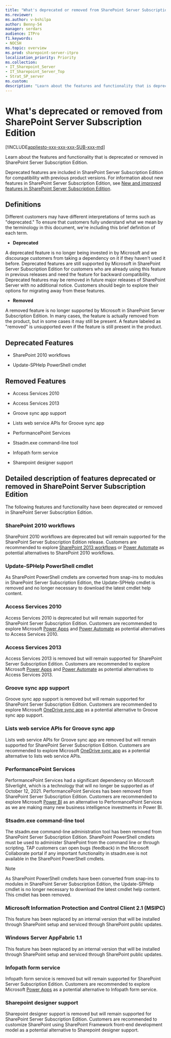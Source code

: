 ```yaml
---
title: "What's deprecated or removed from SharePoint Server Subscription Edition"
ms.reviewer: 
ms.author: v-bshilpa
author: Benny-54
manager: serdars
audience: ITPro
f1.keywords:
- NOCSH
ms.topic: overview
ms.prod: sharepoint-server-itpro
localization_priority: Priority
ms.collection:
- IT_Sharepoint_Server
- IT_Sharepoint_Server_Top
- Strat_SP_server
ms.custom: 
description: "Learn about the features and functionality that is deprecated or removed in SharePoint Server Subscription Edition."
---
```


# What's deprecated or removed from SharePoint Server Subscription Edition

[!INCLUDE[appliesto-xxx-xxx-xxx-SUB-xxx-md](../includes/appliesto-xxx-xxx-xxx-SUB-xxx-md.md)]

Learn about the features and functionality that is deprecated or removed in SharePoint Server Subscription Edition.

Deprecated features are included in SharePoint Server Subscription Edition for compatibility with previous product versions. For information about new features in SharePoint Server Subscription Edition, see [New and improved features in SharePoint Server Subscription Edition](new-and-improved-features-in-sharepoint-server-subscription-edition.md).

## Definitions

Different customers may have different interpretations of terms such as "deprecated." To ensure that customers fully understand what we mean by the terminology in this document, we're including this brief definition of each term.

- **Deprecated**
 
A deprecated feature is no longer being invested in by Microsoft and we discourage customers from taking a dependency on it if they haven't used it before. Deprecated features are still supported by Microsoft in SharePoint Server Subscription Edition for customers who are already using this feature in previous releases and need the feature for backward compatibility. Deprecated features may be removed in future major releases of SharePoint Server with no additional notice. Customers should begin to explore their options for migrating away from these features.

- **Removed**

A removed feature is no longer supported by Microsoft in SharePoint Server Subscription Edition. In many cases, the feature is actually removed from the product, but in some cases it may still be present. A feature labeled as "removed" is unsupported even if the feature is still present in the product.
 
## Deprecated Features

 - SharePoint 2010 workflows 
 
 - Update-SPHelp PowerShell cmdlet

## Removed Features

 - Access Services 2010 
 
 - Access Services 2013 
 
 - Groove sync app support 
 
 - Lists web service APIs for Groove sync app 

 - PerformancePoint Services 
 
 - Stsadm.exe command-line tool 
 
 - Infopath form service
 
 - Sharepoint designer support
 
## Detailed description of features deprecated or removed in SharePoint Server Subscription Edition

The following features and functionality have been deprecated or removed in SharePoint Server Subscription Edition.

### SharePoint 2010 workflows

SharePoint 2010 workflows are deprecated but will remain supported for the SharePoint Server Subscription Edition release. Customers are recommended to explore [SharePoint 2013 workflows](/sharepoint/dev/general-development/creating-a-workflow-by-using-sharepoint-designer-and-the-sharepoint-wo#:~:text=%20Creating%20a%20workflow%20by%20using%20SharePoint%20Designer,for%20many...%204%20See%20also.%20%20More%20) or [Power Automate](https://flow.microsoft.com/) as potential alternatives to SharePoint 2010 workflows.

### Update-SPHelp PowerShell cmdlet

As SharePoint PowerShell cmdlets are converted from snap-ins to modules in SharePoint Server Subscription Edition, the Update-SPHelp cmdlet is removed and no longer necessary to download the latest cmdlet help content.

### Access Services 2010

Access Services 2010 is deprecated but will remain supported for SharePoint Server Subscription Edition. Customers are recommended to explore Microsoft [Power Apps](https://powerapps.microsoft.com/) and [Power Automate](https://flow.microsoft.com/) as potential alternatives to Access Services 2010.

### Access Services 2013

Access Services 2013 is removed but will remain supported for SharePoint Server Subscription Edition. Customers are recommended to explore Microsoft [Power Apps](https://powerapps.microsoft.com/) and [Power Automate](https://flow.microsoft.com/) as potential alternatives to Access Services 2013.  

### Groove sync app support

Groove sync app support is removed but will remain supported for SharePoint Server Subscription Edition. Customers are recommended to explore Microsoft [OneDrive sync app](https://support.microsoft.com/office/sync-files-with-onedrive-in-windows-615391c4-2bd3-4aae-a42a-858262e42a49#bkmk_install) as a potential alternative to Groove sync app support.

### Lists web service APIs for Groove sync app 

Lists web service APIs for Groove sync app are removed but will remain supported for SharePoint Server Subscription Edition. Customers are recommended to explore Microsoft [OneDrive sync app](https://support.microsoft.com/office/sync-files-with-onedrive-in-windows-615391c4-2bd3-4aae-a42a-858262e42a49#bkmk_install) as a potential alternative to lists web service APIs.

### PerformancePoint Services

PerformancePoint Services had a significant dependency on Microsoft Silverlight, which is a technology that will no longer be supported as of October 12, 2021. PerformancePoint Services has been removed from SharePoint Server Subscription Edition. Customers are recommended to explore Microsoft [Power BI](https://powerbi.microsoft.com/) as an alternative to PerformancePoint Services as we are making many new business intelligence investments in Power BI.

### Stsadm.exe command-line tool 

The stsadm.exe command-line administration tool has been removed from SharePoint Server Subscription Edition. SharePoint PowerShell cmdlets must be used to administer SharePoint from the command line or through scripting. TAP customers can open bugs (feedback) in the Microsoft Collaborate portal if any important functionality in stsadm.exe is not available in the SharePoint PowerShell cmdlets.

> [!NOTE]
> As SharePoint PowerShell cmdlets have been converted from snap-ins to modules in SharePoint Server Subscription Edition, the Update-SPHelp cmdlet is no longer necessary to download the latest cmdlet help content. This cmdlet has been removed.

### Microsoft Information Protection and Control Client 2.1 (MSIPC)

This feature has been replaced by an internal version that will be installed through SharePoint setup and serviced through SharePoint public updates.

### Windows Server AppFabric 1.1

This feature has been replaced by an internal version that will be installed through SharePoint setup and serviced through SharePoint public updates.

### Infopath form service

Infopath form service is removed but will remain supported for SharePoint Server Subscription Edition. Customers are recommended to explore Microsoft [Power Apps](https://powerapps.microsoft.com/) as a potential alternative to Infopath form service.

### Sharepoint designer support

Sharepoint designer support is removed but will remain supported for SharePoint Server Subscription Edition. Customers are recommended to customize SharePoint using SharePoint Framework front-end development model as a potential alternative to Sharepoint designer support.
